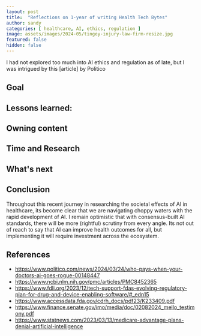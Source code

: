```yaml
---
layout: post
title:  "Reflections on 1-year of writing Health Tech Bytes"
author: sandy
categories: [ healthcare, AI, ethics, regulation ]
image: assets/images/2024-05/tingey-injury-law-firm-resize.jpg
featured: false
hidden: false
---
```


I had not explored too much into AI ethics and regulation as of late, but I was intrigued by this [article] by Politico 

## Goal

## Lessons learned:

## Owning content

## Time and Research

## What's next



## Conclusion
Throughout this recent journey in researching the societal effects of AI in healthcare, its become clear that we are navigating choppy waters with the rapid development of AI.  I remain optimistic that with consensus-built AI standards, there will be more (rightful) scrutiny from every angle.  Its not out of reach to say that AI can improve health outcomes for all, but implementing it will require investment across the ecosystem. 

## References
+ <https://www.politico.com/news/2024/03/24/who-pays-when-your-doctors-ai-goes-rogue-00148447>
+ <https://www.ncbi.nlm.nih.gov/pmc/articles/PMC8452365>
+ <https://www.fdli.org/2023/12/tech-support-fdas-evolving-regulatory-plan-for-drug-and-device-enabling-software/#_edn15>
+ <https://www.accessdata.fda.gov/cdrh_docs/pdf23/K233409.pdf>
+ <https://www.finance.senate.gov/imo/media/doc/02082024_mello_testimony.pdf>
+ <https://www.statnews.com/2023/03/13/medicare-advantage-plans-denial-artificial-intelligence>
